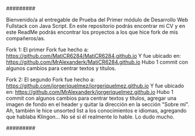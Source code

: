 #########

Bienvenido/a al entregable de Prueba del Primer módulo de Desarrollo Web Fullstack con Java Script.
En este repositorio podrás encontrar mi CV y en este ReadMe podrás encontrar los proyectos a los que hice fork de mis compañeros/as.

Fork 1:
El primer Fork fue hecho a: https://github.com/MatiCR6284/MatiCR6284.github.io 
Y fue ubicado en: https://github.com/MrAlexanderk/MatiCR6284.github.io
Hubo 1 commit con algunos cambios para centrar textos y títulos.

Fork 2:
El segundo Fork fue hecho a: https://github.com/jorgeriquelmez/jorgeriquelmez.github.io
Y fue ubicado en: https://github.com/MrAlexanderk/jorgeriquelmez.github.io
Hubo 1 commit con algunos cambios para centrar textos y títulos, agregar una imagen de fondo en el header y quitar la dirección en la sección "Sobre mí". Ah, también le hice unsorted list a los conocimientos e idiomas, agregando que hablaba Klingon... No sé si él realmente lo hable. Lo dudo mucho.

#########
